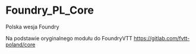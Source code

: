 # Foundry_PL_Core
Polska wesja Foundry

Na podstawie oryginalnego modułu do FoundryVTT
https://gitlab.com/fvtt-poland/core
